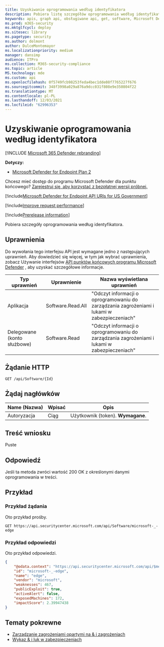 ```yaml
---
title: Uzyskiwanie oprogramowania według identyfikatora
description: Pobiera listę szczegółów oprogramowania według identyfikatora.
keywords: apis, graph api, obsługiwane api, get, software, Microsoft Defender for Endpoint tvm api
ms.prod: m365-security
ms.mktglfcycl: deploy
ms.sitesec: library
ms.pagetype: security
ms.author: dolmont
author: DulceMontemayor
ms.localizationpriority: medium
manager: dansimp
audience: ITPro
ms.collection: M365-security-compliance
ms.topic: article
MS.technology: mde
ms.custom: api
ms.openlocfilehash: 0f5749fcb98253feda4bec1dde08f7765227f676
ms.sourcegitcommit: 348f3998a029a876a9dcc031f808e9e350804f22
ms.translationtype: MT
ms.contentlocale: pl-PL
ms.lasthandoff: 12/03/2021
ms.locfileid: "62996353"
---
```

# <a name="get-software-by-id"></a>Uzyskiwanie oprogramowania według identyfikatora

[!INCLUDE [Microsoft 365 Defender rebranding](../../includes/microsoft-defender.md)]

**Dotyczy:** 
- [Microsoft Defender for Endpoint Plan 2](https://go.microsoft.com/fwlink/p/?linkid=2154037)

Chcesz mieć dostęp do programu Microsoft Defender dla punktu końcowego? [Zarejestruj się, aby korzystać z bezpłatnej wersji próbnej.](https://signup.microsoft.com/create-account/signup?products=7f379fee-c4f9-4278-b0a1-e4c8c2fcdf7e&ru=https://aka.ms/MDEp2OpenTrial?ocid=docs-wdatp-exposedapis-abovefoldlink)

[!include[Microsoft Defender for Endpoint API URIs for US Government](../../includes/microsoft-defender-api-usgov.md)]

[!include[Improve request performance](../../includes/improve-request-performance.md)]

[!include[Prerelease information](../../includes/prerelease.md)]

Pobiera szczegóły oprogramowania według identyfikatora.

## <a name="permissions"></a>Uprawnienia

Do wywołania tego interfejsu API jest wymagane jedno z następujących uprawnień. Aby dowiedzieć się więcej, w tym jak wybrać uprawnienia, zobacz Używanie interfejsów [API punktów końcowych programu Microsoft Defender](apis-intro.md) , aby uzyskać szczegółowe informacje.

Typ uprawnień|Uprawnienie|Nazwa wyświetlana uprawnień
---|---|---
Aplikacja|Software.Read.All|"Odczyt informacji o oprogramowaniu do zarządzania zagrożeniami i lukami w zabezpieczeniach"
Delegowane (konto służbowe)|Software.Read|"Odczyt informacji o oprogramowaniu do zarządzania zagrożeniami i lukami w zabezpieczeniach"

## <a name="http-request"></a>Żądanie HTTP

```http
GET /api/Software/{Id}
```

## <a name="request-headers"></a>Żądaj nagłówków

Name (Nazwa)|Wpisać|Opis
---|---|---
Autoryzacja|Ciąg|Użytkownik {token}. **Wymagane**.

## <a name="request-body"></a>Treść wniosku

Puste

## <a name="response"></a>Odpowiedź

Jeśli ta metoda zwróci wartość 200 OK z określonymi danymi oprogramowania w treści.

## <a name="example"></a>Przykład

### <a name="request-example"></a>Przykład żądania

Oto przykład prośby.

```http
GET https://api.securitycenter.microsoft.com/api/Software/microsoft-_-edge
```

### <a name="response-example"></a>Przykład odpowiedzi

Oto przykład odpowiedzi.

```json
{
    "@odata.context": "https://api.securitycenter.microsoft.com/api/$metadata#Software/$entity",
    "id": "microsoft-_-edge",
    "name": "edge",
    "vendor": "microsoft",
    "weaknesses": 467,
    "publicExploit": true,
    "activeAlert": false,
    "exposedMachines": 172,
    "impactScore": 2.39947438
}
```

## <a name="related-topics"></a>Tematy pokrewne

- [Zarządzanie zagrożeniami opartymi na & i zagrożeniach](/microsoft-365/security/defender-endpoint/next-gen-threat-and-vuln-mgt)
- [Wykaz & i luk w zabezpieczeniach](/microsoft-365/security/defender-endpoint/tvm-software-inventory)
